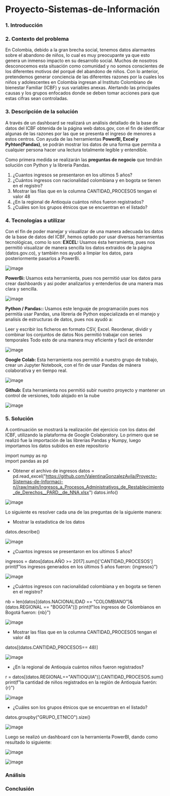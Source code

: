 # Proyecto-Sistemas-de-Información

### 1. Introducción


### 2. Contexto del problema
En Colombia, debido a la gran brecha social, tenemos datos alarmantes sobre el abandono de niños, lo cual es muy preocupante ya que esto genera un inmenso impacto en su desarrollo social. Muchos de nosotros desconocemos esta situación como comunidad y no somos conscientes de los diferentes motivos del porqué del abandono de niños.
Con lo anterior, pretendemos generar conciencia de las diferentes razones por la cuales los niños y adolescentes en Colombia ingresan al Instituto Colombiano de bienestar Familiar (ICBF) y sus variables anexas. Alertando las principales causas y los grupos enfocados donde se deben tomar acciones para que estas cifras sean controladas. 
### 3. Descripción de la solución 

A través de un dashboard se realizará un análisis detallado de la base de datos del ICBF obtenida de la página web datos.gov, con el fin de identificar algunas de las razones por las que se presenta el ingreso de menores a estos centros. Con ayuda de las herramientas <strong>PowerBI, Excel y Pyhton(Pandas)</strong>, se podrán mostrar los datos de una forma que permita a cualquier persona hacer una lectura totalmente legible y entendible.

Como primera medida se realizarán las <strong>preguntas de negocio</strong> que tendrán solución con Python y la libreria Pandas.

  1. ¿Cuantos ingresos se presentaron en los ultimos 5 años?
  2. ¿Cuántos ingresos con nacionalidad colombiana y en bogota se tienen en el registro?
  3. Mostrar las filas que en la columna CANTIDAD_PROCESOS tengan el valor 48
  4. ¿En la regional de Antioquia cuántos niños fueron registrados?
  5. ¿Cuáles son los grupos étnicos que se encuentran en el listado?

### 4. Tecnologías a utilizar

Con el fín de poder manejar y visualizar de una manera adecuada los datos de la base de datos del ICBF, hemos optado por usar diversas herramientas tecnológicas, como lo son:
<strong>EXCEL: </strong> Usamos ésta herramienta, pues nos permitió visualizar de manera sencilla los datos extraidos de la página (datos.gov.co), y también nos ayudó a limpiar los datos, para posteriormente pasarlos a PowerBi.

![image](https://user-images.githubusercontent.com/79425510/166080976-d695b78e-d90c-49bc-b1ab-c02d9bcec749.png)

<strong>PowerBi: </strong> Usamos esta herramienta, pues nos permitió usar los datos para crear dashboards y asi poder analizarlos y entenderlos de una manera mas clara y sencilla.

![image](https://user-images.githubusercontent.com/79425510/166081204-f088258e-8485-415b-a750-ea44da37fbb6.png)

<strong>Python / Pandas:: </strong> Usamos este lenguaje de programación pues nos permitía usar Pandas, una libreria de Python especializada en el manejo y analísis de estructuras de datos, pues nos ayudó a:

Leer y escribir los ficheros en formato CSV, Excel.
Reordenar, dividir y combinar los conjuntos de datos
Nos permitió trabajar con series temporales
Todo esto de una manera muy eficiente y facil de entender

![image](https://user-images.githubusercontent.com/79425510/166082135-70671464-aef3-483e-94f7-70fb44ab717f.png)

<strong>Google Colab: </strong> Esta herramienta nos permitió a nuestro grupo de trabajo, crear un Jupyter Notebook, con el fín de usar Pandas de mánera colaborativa y en tiempo real.

![image](https://user-images.githubusercontent.com/79425510/166082098-548dbcfb-7c1e-4f14-a208-b01aab78a711.png)

<strong>Github: </strong> Esta herramienta nos permitió subir nuestro proyecto y mantener un control de versiones, todo alojado en la nube

![image](https://user-images.githubusercontent.com/79425510/166081368-f2fed31c-1fda-4523-bdff-a26e73f2bf22.png)

### 5. Solución

A continuación se mostrará la realización del ejercicio con los datos del ICBF, utilizando la plataforma de Google Colaboratory.
Lo primero que se realizó fue la importación de las librerías Pandas y Numpy, luego importamos los datos subidos en este repositorio

import numpy as np <br>
import pandas as pd


* Obtener el archivo de ingresos
datos = pd.read_excel("https://github.com/ValentinaGonzalezAvila/Proyecto-Sistemas-de-Informaci-n//raw/main/Ingresos_a_Procesos_Administrativos_de_Restablecimiento_de_Derechos__PARD__de_NNA.xlsx")
datos.info()


![image](https://user-images.githubusercontent.com/82173439/166069968-ca3f6fbc-b54b-420c-90c0-c65e6bc01a89.png)




Lo siguiente es resolver cada una de las preguntas de la siguiente manera:

* Mostrar la estadística de los datos

 datos.describe()
 
 ![image](https://user-images.githubusercontent.com/82173439/166072376-56d546ea-0793-4b20-87bc-67448a5f16a2.png)

* ¿Cuantos ingresos se presentaron en los ultimos 5 años?

ingresos = datos[datos.AÑO >= 2017].sum()['CANTIDAD_PROCESOS']
print(f"los ingresos generados en los últimos 5 años fueron: {ingresos}")

![image](https://user-images.githubusercontent.com/82173439/166073470-53a19f9b-bf78-4d94-b545-913e7445899b.png)

* ¿Cuántos ingresos con nacionalidad colombiana y en bogota se tienen en el registro?

nb = len(datos[(datos.NACIONALIDAD == "COLOMBIANO")&(datos.REGIONAL == "BOGOTA")])
print(f"los ingresos de Colombianos en Bogotá fueron: {nb}")

![image](https://user-images.githubusercontent.com/82173439/166073680-ffa4394e-540a-452e-82a9-2dce20ca650f.png)


* Mostrar las filas que en la columna CANTIDAD_PROCESOS tengan el valor 48

datos[(datos.CANTIDAD_PROCESOS== 48)]

![image](https://user-images.githubusercontent.com/82173439/166073855-6ddde5a9-12fa-473b-9bd3-e39d5b596976.png)


* ¿En la regional de Antioquia cuántos niños fueron registrados?

r = datos[(datos.REGIONAL=="ANTIOQUIA")].CANTIDAD_PROCESOS.sum()
print(f"la cantidad de niños registrados en la región de Antioquia fuerón: {r}")

![image](https://user-images.githubusercontent.com/82173439/166073968-78edca60-c72f-4ff2-a684-fca661de483f.png)


* ¿Cuáles son los grupos étnicos que se encuentran en el listado? 

datos.groupby("GRUPO_ETNICO").size()

![image](https://user-images.githubusercontent.com/82173439/166074021-fd632f0a-c06a-437c-9650-217d5577c2a5.png)


Luego se realizó un dashboard con la herramienta PowerBI, dando como resultado lo siguiente:

![image](https://user-images.githubusercontent.com/82173439/166065584-c5f19625-0a30-4086-a0c4-dd82bae96b53.png)


![image](https://user-images.githubusercontent.com/82173439/166065541-b5869144-a563-47fe-9dbc-d374d25d8156.png)



### Análisis 

### Conclusión
 
